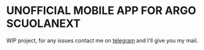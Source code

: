 # UNOFFICIAL MOBILE APP FOR ARGO SCUOLANEXT

WIP project, for any issues contact me on [telegram](t.me/veetaw) and I'll give you my mail.